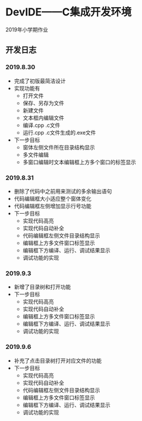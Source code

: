 ﻿# DevIDE——C集成开发环境

2019年小学期作业

## 开发日志

### 2019.8.30

- 完成了初版最简洁设计
- 实现功能有
    - 打开文件
    - 保存、另存为文件
    - 新建文件
    - 文本框内编辑文件
    - 编译.cpp .c文件
    - 运行.cpp .c文件生成的.exe文件
- 下一步目标
    - 窗体左侧文件所在目录结构显示
    - 多文件编辑
    - 多窗口编辑时文本编辑框上方多个窗口的标签显示

### 2019.8.31

- 删除了代码中之前用来测试的多余输出语句
- 代码编辑框大小适应整个窗体变化
- 代码编辑框左侧增加显示行号功能
- 下一步目标
    - 实现代码高亮
    - 实现代码自动补全
    - 代码编辑框左侧文件目录结构显示
    - 编辑框上方多文件窗口标签显示
    - 编辑框下方编译、运行、调试结果显示
    - 调试功能的实现
    
### 2019.9.3

- 新增了目录树和打开功能
- 下一步目标
    - 实现代码高亮
    - 实现代码自动补全
    - 编辑框上方多文件窗口标签显示
    - 编辑框下方编译、运行、调试结果显示
    - 调试功能的实现

### 2019.9.6

- 补充了点击目录树打开对应文件的功能
- 下一步目标
    - 实现代码高亮
    - 实现代码自动补全
    - 代码编辑框左侧文件目录结构显示
    - 编辑框上方多文件窗口标签显示
    - 编辑框下方编译、运行、调试结果显示
    - 调试功能的实现
